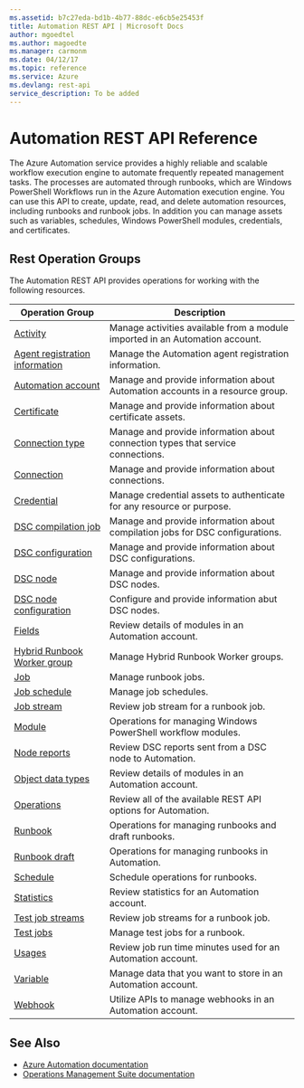 ```yaml
---
ms.assetid: b7c27eda-bd1b-4b77-88dc-e6cb5e25453f
title: Automation REST API | Microsoft Docs
author: mgoedtel
ms.author: magoedte
ms.manager: carmonm
ms.date: 04/12/17
ms.topic: reference
ms.service: Azure
ms.devlang: rest-api
service_description: To be added
---
```


# Automation REST API Reference
The Azure Automation service provides a highly reliable and scalable workflow execution engine to automate frequently repeated management tasks. The processes are automated through runbooks, which are Windows PowerShell Workflows run in the Azure Automation execution engine. You can use this API to create, update, read, and delete automation resources, including runbooks and runbook jobs. In addition you can manage assets such as variables, schedules, Windows PowerShell modules, credentials, and certificates. 

## Rest Operation Groups
The Automation REST API provides operations for working with the following resources.

|Operation Group | Description |
|----------------|-------------|
| [Activity](~/docs-ref-autogen/automation/activity.json) | Manage activities available from a module imported in an Automation account.|  
| [Agent registration information](~/docs-ref-autogen/automation/agentregistrationinformation.json) | Manage the Automation agent registration information.|  
|[Automation account](~/docs-ref-autogen/automation/automationaccount.json) | Manage and provide information about Automation accounts in a resource group.|  
| [Certificate](~/docs-ref-autogen/automation/certificate.json) | Manage and provide information about certificate assets.|  
| [Connection type](~/docs-ref-autogen/automation/connectiontype.json) | Manage and provide information about connection types that service connections.|  
| [Connection](~/docs-ref-autogen/automation/connection.json) | Manage and provide information about connections.|  
| [Credential](~/docs-ref-autogen/automation/credential.json) | Manage credential assets to authenticate for any resource or purpose.|  
| [DSC compilation job](~/docs-ref-autogen/automation/dsccompilationjob.json) | Manage and provide information about compilation jobs for DSC configurations.|  
| [DSC configuration](~/docs-ref-autogen/automation/dscconfiguration.json) | Manage and provide information about DSC configurations.|  
| [DSC node](~/docs-ref-autogen/automation/dscnode.json) | Manage and provide information about DSC nodes.|  
| [DSC node configuration](~/docs-ref-autogen/automation/dscnodeconfiguration.json) | Configure and provide information abut DSC nodes.|  
| [Fields](~/docs-ref-autogen/automation/fields.json) | Review details of modules in an Automation account.|  
| [Hybrid Runbook Worker group](~/docs-ref-autogen/automation/hybridrunbookworkergroup.json) | Manage Hybrid Runbook Worker groups.|  
| [Job](~/docs-ref-autogen/automation/job.json) |Manage runbook jobs.|  
| [Job schedule](~/docs-ref-autogen/automation/jobschedule.json) | Manage job schedules.|  
| [Job stream](~/docs-ref-autogen/automation/jobstream.json) | Review job stream for a runbook job. |  
| [Module](~/docs-ref-autogen/automation/module.json) | Operations for managing Windows PowerShell workflow modules.|  
| [Node reports](~/docs-ref-autogen/automation/nodereports.json) | Review DSC reports sent from a DSC node to Automation.|  
| [Object data types](~/docs-ref-autogen/automation/objectdatatypes.json) | Review details of modules in an Automation account.|  
| [Operations](~/docs-ref-autogen/automation/operations.json) | Review all of the available REST API options for Automation.|   
| [Runbook](~/docs-ref-autogen/automation/runbook.json) | Operations for managing runbooks and draft runbooks.|  
| [Runbook draft](~/docs-ref-autogen/automation/runbookdraft.json) | Operations for managing runbooks in Automation. |  
| [Schedule](~/docs-ref-autogen/automation/schedule.json) | Schedule operations for runbooks.|  
| [Statistics](~/docs-ref-autogen/automation/statistics.json) | Review statistics for an Automation account.|  
| [Test job streams](~/docs-ref-autogen/automation/testjobstreams.json) | Review job streams for a runbook job.|  
| [Test jobs](~/docs-ref-autogen/automation/testjobs.json) | Manage test jobs for a runbook.|  
| [Usages](~/docs-ref-autogen/automation/usages.json) | Review job run time minutes used for an Automation account.|  
| [Variable](~/docs-ref-autogen/automation/variable.json) | Manage data that you want to store in an Automation account.|  
| [Webhook](~/docs-ref-autogen/automation/webhook.json) | Utilize APIs to manage webhooks in an Automation account.|  

## See Also
* [Azure Automation documentation](https://docs.microsoft.com/azure/automation)
* [Operations Management Suite documentation](http://docs.microsoft.com/azure/operations-management-suite/operations-management-suite-overview)
